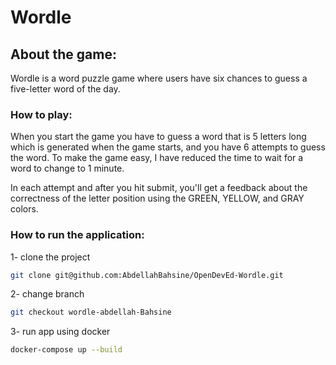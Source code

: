 # Wordle
## About the game:
Wordle is a word puzzle game where users have six chances to guess a five-letter word of the day.

### How to play:

When you start the game you have to guess a word that is 5 letters long which is generated when the game starts, and you have 6 attempts to guess the word. To make the game easy, I have reduced the time to wait for a word to change to 1 minute.

In each attempt and after you hit submit, you'll get a feedback about the correctness of the letter position using the GREEN, YELLOW, and GRAY colors.

### How to run the application:

1- clone the project
```bash
git clone git@github.com:AbdellahBahsine/OpenDevEd-Wordle.git
```

2- change branch
```bash
git checkout wordle-abdellah-Bahsine
```

3- run app using docker
```bash
docker-compose up --build
```
